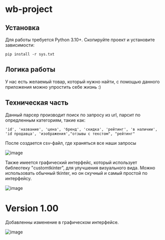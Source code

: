 # wb-project

## Установка

Для работы требуется Python 3.10+. Скопируйте проект и установите зависимости:

```
pip install -r sys.txt
```
## Логика работы

У нас есть желаемый товар, который нужно найти, с помощью данного приложения можно упростить себе жизнь :)

## Техническая часть 

Данный парсер производит поиск по запросу из url, парсит по опредленным категориям, такие как:
```
'id', 'название', 'цена', 'бренд', 'скидка', 'рейтинг', 'в наличии', 'id продавца', 'изображения',"отзывы с текстом", "рейтинг"
```

После создается csv-файл, где храняться все наши запросы

![image](https://github.com/sdv301/wb-project/assets/68203784/cdc9a044-f003-42fd-80bb-e65c0ad837b7)

Также имеется графический интерфейс, который использует библеотеку "customtkinter", для улучшения визуального вида. Можно использовать обычный tkinter, но он скучный и самый простой по интерфейсу.

![image](https://github.com/sdv301/wb-project/assets/68203784/894c5363-a66f-4ff0-9ca3-e99197f80378)


# Version 1.00

Добавленны изменение в графическом интерфейсе.

![image](https://github.com/sdv301/wb-project/assets/68203784/894c5363-a66f-4ff0-9ca3-e99197f80378)

